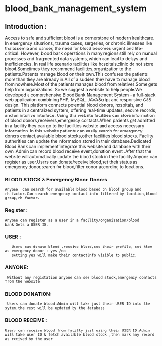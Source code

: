 # blood_bank_management_system
## Introduction :
Access to safe and sufficient blood is a cornerstone of modern healthcare. In emergency situations, trauma cases, surgeries, or chronic illnesses like thalassemia and cancer, the need for blood becomes urgent and life-critical. However, blood bank operations in many regions still rely on manual processes and fragmented data systems, which can lead to delays and inefficiencies.
In real life scenario facilities like hospitals,clinic do not store blood.Sometimes they recommend facilities,organization to the patients.Patients manage blood on their own.This confuses the patients more than they are already in.All of a sudden they have to manage blood from nowhere.Most of the patients manages blood from relatives.Some gets help from organizations.
So we suggest a website to help people.We developed a comprehensive Blood Bank Management System - a full-stack web application combining PHP, MySQL, JAVAScript and responsive CSS design. This platform connects potential blood donors, hospitals, and patients in a centralized system, offering real-time updates, secure records, and an intuitive interface.
Using this website facilities can store information of blood donors,receivers,emergency contacts.When patients get admitted in a facility they can go to the facilities website and access necessary information.
In this website patients can easily search for emergency donors contact,available blood stocks,other facilities blood stocks.
Facility authorities can update the information stored in their database.Dedicated Blood Bank can implement/integrate this website and database with their own .Admin can record blood receive event,donation event .After that the website will automatically update the blood stock in their facility.Anyone can register as user.Users can donate/receive blood,set their status as emergency donor,search for blood,filter donor according to locations.  

### BLOOD STOCK & Emergency Blood Donors
    Anyone  can search for available blood based on bloof group and 
    rh factor.Can search emergency contact info filtered by location,blood group,rh factor.
### Register:
    Anyone can register as a user in a facility/organization/blood bank.Gets a USER ID.  

### USER :
       Users can donate blood ,receive blood,see their profile, set them as emergency donor : yes /no 
       setting yes will make their contactinfo visible to public.  
       
### ANYONE: 
     Without any registation anyone can see blood stock,emergency contacts from the website  

### BLOOD DONATION:
     Users can donate blood.Admin will take just their USER ID into the sytem.the rest will be updated by the database  

### BLOOD RECEIVE :
    Users can receive blood from facilty just using their USER ID.Admin will take user ID & fetch available blood stock ,then mark any record as recived by the user

    
       
       
